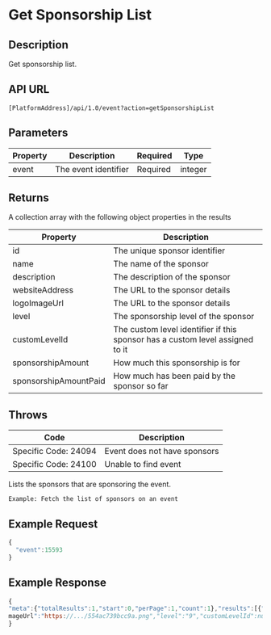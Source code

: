 # Get Sponsorship List

## Description

Get sponsorship list.

## API URL

`[PlatformAddress]/api/1.0/event?action=getSponsorshipList`

## Parameters

| Property | Description | Required | Type |
| --- | --- | --- | --- |
| event | The event identifier | Required | integer |

## Returns

A collection array with the following object properties in the results

| Property | Description |
| --- | --- |
| id | The unique sponsor identifier |
| name | The name of the sponsor |
| description | The description of the sponsor |
| websiteAddress | The URL to the sponsor details |
| logoImageUrl | The URL to the sponsor details |
| level | The sponsorship level of the sponsor |
| customLevelId | The custom level identifier if this sponsor has a custom level assigned to it |
| sponsorshipAmount | How much this sponsorship is for |
| sponsorshipAmountPaid | How much has been paid by the sponsor so far |

## Throws

| Code | Description |
| --- | --- |
| Specific Code: 24094 | Event does not have sponsors |
| Specific Code: 24100 | Unable to find event |

Lists the sponsors that are sponsoring the event.

`Example: Fetch the list of sponsors on an event`

## Example Request

```javascript
{
  "event":15593
}
```

## Example Response

```javascript
{
"meta":{"totalResults":1,"start":0,"perPage":1,"count":1},"results":[{"id":"1","name":"Test Sponsor for event 1","description":"...","websiteAddress":"www.sponsor1.com","logoI
mageUrl":"https://.../554ac739bcc9a.png","level":"9","customLevelId":null,"sponsorshipAmount":"44","sponsorshipAmountPaid":"4"}]
}
```

